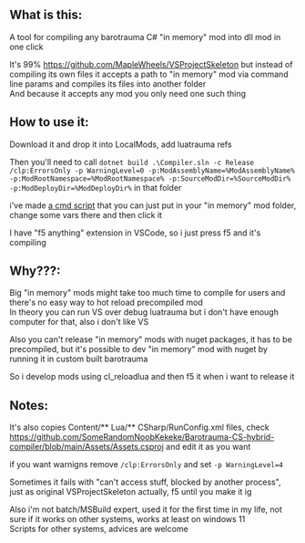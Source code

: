 ## What is this:

A tool for compiling any barotrauma C# "in memory" mod into dll mod in one click

It's 99% https://github.com/MapleWheels/VSProjectSkeleton but instead of compiling its own files it accepts a path to "in memory" mod via command line params and compiles its files into another folder  
And because it accepts any mod you only need one such thing

## How to use it:
Download it and drop it into LocalMods, add luatrauma refs

Then you'll need to call `dotnet build .\Compiler.sln -c Release /clp:ErrorsOnly -p WarningLevel=0 -p:ModAssemblyName=%ModAssemblyName% -p:ModRootNamespace=%ModRootNamespace% -p:SourceModDir=%SourceModDir% -p:ModDeployDir=%ModDeployDir%` in that folder

i've made [a cmd script](https://github.com/SomeRandomNoobKekeke/Barotrauma-CS-hybrid-compiler/blob/main/Example%20Compile.cmd) that you can just put in your "in memory" mod folder, change some vars there and then click it

I have "f5 anything" extension in VSCode, so i just press f5 and it's compiling

## Why???:
Big "in memory" mods might take too much time to compile for users and there's no easy way to hot reload precompiled mod  
In theory you can run VS over debug luatrauma but i don't have enough computer for that, also i don't like VS

Also you can't release "in memory" mods with nuget packages, it has to be precompiled, but it's possible to dev "in memory" mod with nuget by running it in custom built barotrauma
 
So i develop mods using cl_reloadlua and then f5 it when i want to release it

## Notes:
It's also copies Content/** Lua/** CSharp/RunConfig.xml files, check https://github.com/SomeRandomNoobKekeke/Barotrauma-CS-hybrid-compiler/blob/main/Assets/Assets.csproj and edit it as you want

if you want warnigns remove `/clp:ErrorsOnly` and set `-p WarningLevel=4`

Sometimes it fails with "can't access stuff, blocked by another process", just as original VSProjectSkeleton actually, f5 until you make it ig

Also i'm not batch/MSBuild expert, used it for the first time in my life, not sure if it works on other systems, works at least on windows 11  
Scripts for other systems, advices are welcome




